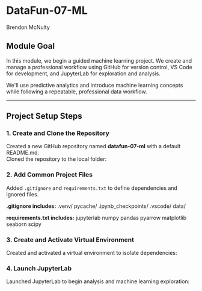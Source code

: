 # DataFun-07-ML
Brendon McNulty

## Module Goal
In this module, we begin a guided machine learning project. We create and manage a professional workflow using GitHub for version control, VS Code for development, and JupyterLab for exploration and analysis.

We'll use predictive analytics and introduce machine learning concepts while following a repeatable, professional data workflow.

---

## Project Setup Steps

### 1. Create and Clone the Repository
Created a new GitHub repository named **datafun-07-ml** with a default README.md.  
Cloned the repository to the local folder:


### 2. Add Common Project Files
Added `.gitignore` and `requirements.txt` to define dependencies and ignored files.

**.gitignore includes:**
.venv/
pycache/
.ipynb_checkpoints/
.vscode/
data/

**requirements.txt includes:**
jupyterlab
numpy
pandas
pyarrow
matplotlib
seaborn
scipy


### 3. Create and Activate Virtual Environment
Created and activated a virtual environment to isolate dependencies:


### 4. Launch JupyterLab
Launched JupyterLab to begin analysis and machine learning exploration:
